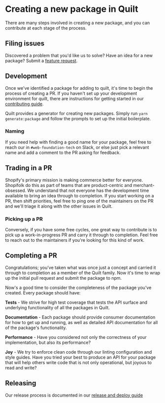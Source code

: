 # Creating a new package in Quilt

There are many steps involved in creating a new package, and you can contribute at each stage of the process.

## Filing issues

Discovered a problem that you'd like us to solve? Have an idea for a new package?
Submit a [feature request](https://github.com/Shopify/quilt/issues/new?template=FEATURE_REQUEST.md).

## Development

Once we've identified a package for adding to quilt, it's time to begin the process of creating a PR. If you haven't set up your development environment for quilt, there are instructions for getting started in our [contributing guide](../../.github/CONTRIBUTING.md).

Quilt provides a generator for creating new packages. Simply run `yarn generate:package` and follow the prompts to set up the initial boilerplate.

### Naming

If you need help with finding a good name for your package, feel free to reach our in `#web-foundation-tech` on Slack, or else just pick a relevant name and add a comment to the PR asking for feedback.

## Trading in a PR

Shopify's primary mission is making commerce better for everyone. Shopifolk do this as part of teams that are product-centric and merchant-obsessed.
We understand that not everyone has the development time available to bring an idea through to completion.
If you start working on a PR, then shift priorities, feel free to ping one of the maintainers on the PR and we'll triage it along with the other issues in Quilt.

### Picking up a PR

Conversely, if you have some free cycles, one great way to contribute is to pick up a work-in-progress PR and carry it through to completion. Feel free to reach out to the maintainers if you're looking for this kind of work.

## Completing a PR

Congratulations; you've taken what was once just a concept and carried it through to completion as a member of the Quilt family. Now it's time to wrap up the initial pull request and submit the package to npm.

Now's a good time to consider the completeness of the package you've created. Every package should have:

**Tests** - We strive for high test coverage that tests the API surface and underlying functionality of all the packages in Quilt.

**Documentation** - Each package should provide consumer documentation for how to get up and running, as well as detailed API documentation for all of the package's functionality.

**Performance** - Have you considered not only the correctness of your implementation, but also its performance?

**Joy** - We try to enforce clean code through our linting configuration and style guides. Have you tried your best to produce an API for your package that will help others write code that is not only operational, but joyous to read and write?

## Releasing

Our release process is documented in our [release and deploy guide](./release-and-deploy.md)
